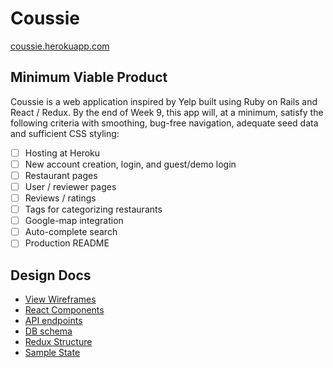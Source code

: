 # Coussie

[coussie.herokuapp.com][link]

[link]: http://coussie.herokuapp.com

## Minimum Viable Product

Coussie is a web application inspired by Yelp built using Ruby on Rails
and React / Redux. By the end of Week 9, this app will, at a minimum,
satisfy the following criteria with smoothing, bug-free navigation,
adequate seed data and sufficient CSS styling:

- [ ] Hosting at Heroku
- [ ] New account creation, login, and guest/demo login
- [ ] Restaurant pages
- [ ] User / reviewer pages
- [ ] Reviews / ratings
- [ ] Tags for categorizing restaurants
- [ ] Google-map integration
- [ ] Auto-complete search
- [ ] Production README

## Design Docs

* [View Wireframes][wireframes]
* [React Components][components]
* [API endpoints][endpoints]
* [DB schema][schema]
* [Redux Structure][structure]
* [Sample State][state]

[wireframes]: /docs/wireframes/
[components]: /docs/react_components.md
[endpoints]: /docs/api_endpoints.md
[schema]: /docs/db_schema.md
[structure]: /docs/redux_structure.md
[state]: /docs/sample_state.md
